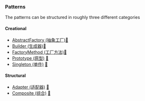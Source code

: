 ### Patterns


The patterns can be structured in roughly three different categories


#### Creational
* [AbstractFactory (抽象工厂)](Creational/AbstractFactory)[:notebook:](http://en.wikipedia.org/wiki/Abstract_factory_pattern)
* [Builder (生成器)](Creational/Builder)[:notebook:](http://en.wikipedia.org/wiki/Builder_pattern)
* [FactoryMethod (工厂方法)](Creational/FactoryMethod)[:notebook:](http://en.wikipedia.org/wiki/Factory_method_pattern)
* [Prototype (原型)](Creational/Prototype) [:notebook:](http://en.wikipedia.org/wiki/Prototype_pattern)
* [Singleton (单件)](Creational/Singleton) [:notebook:](http://en.wikipedia.org/wiki/Singleton_pattern)

#### Structural
* [Adapter (适配器)](Structural/Adapter) [:notebook:](http://en.wikipedia.org/wiki/Adapter_pattern)
* [Composite (组合)](Structural/Composite) [:notebook:](http://en.wikipedia.org/wiki/Composite_pattern)

